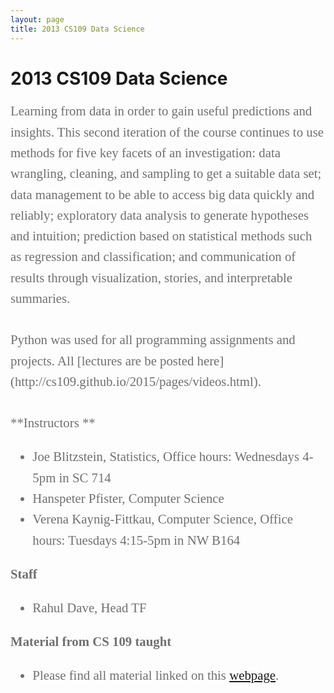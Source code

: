 ```yaml
---
layout: page
title: 2013 CS109 Data Science  
---
```




# 2013 CS109 Data Science   

<div style="font-family:Karla; font-size:1.3rem; color:#707070;line-height:1.6;">
Learning from data in order to gain useful predictions and insights. This second iteration of the course continues to use methods for five key facets of an investigation: data wrangling, cleaning, and sampling to get a suitable data set; data management to be able to access big data quickly and reliably; exploratory data analysis to generate hypotheses and intuition; prediction based on statistical methods such as regression and classification; and communication of results through visualization, stories, and interpretable summaries. 
<br> <br> 
Python was used for all programming assignments and projects. All [lectures are be posted here](http://cs109.github.io/2015/pages/videos.html).
<br> <br> 
  **Instructors **  

* Joe Blitzstein, Statistics, Office hours: Wednesdays 4-5pm in SC 714
* Hanspeter Pfister, Computer Science
* Verena Kaynig-Fittkau, Computer Science, Office hours: Tuesdays 4:15-5pm in NW B164

**Staff** 

* Rahul Dave, Head TF

  

**Material from CS 109 taught**

* Please find all material linked on this [webpage](http://cs109.github.io/2013/index.html).



